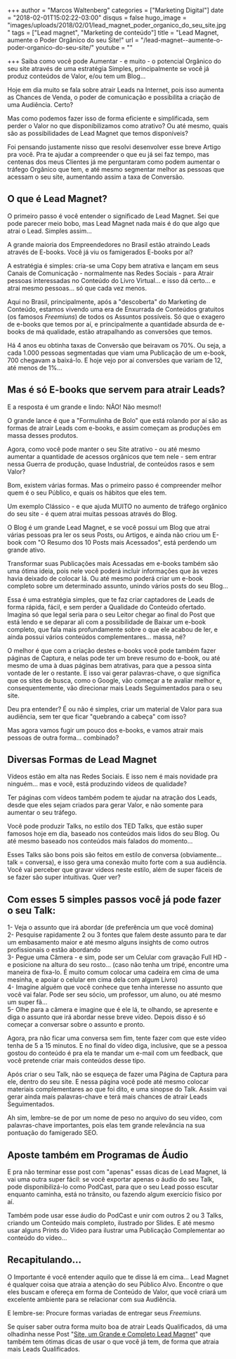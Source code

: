 +++
author = "Marcos Waltenberg"
categories = ["Marketing Digital"]
date = "2018-02-01T15:02:22-03:00"
disqus = false
hugo_image = "images/uploads/2018/02/01/lead_magnet_poder_organico_do_seu_site.jpg"
tags = ["Lead magnet", "Marketing de conteúdo"]
title = "Lead Magnet, aumente o Poder Orgânico do seu Site!"
url = "/lead-magnet--aumente-o-poder-organico-do-seu-site/"
youtube = ""

+++
Saiba como você pode Aumentar - e muito - o potencial Orgânico do seu site através de uma estratégia Simples, principalmente se você já produz conteúdos de Valor, e/ou tem um Blog...

Hoje em dia muito se fala sobre atrair Leads na Internet, pois isso aumenta as Chances de Venda, o poder de comunicação e possibilita a criação de uma Audiência. Certo?

Mas como podemos fazer isso de forma eficiente e simplificada, sem perder o Valor no que disponibilizamos como atrativo? Ou até mesmo, quais são as possibilidades de Lead Magnet que temos disponíveis?

Foi pensando justamente nisso que resolvi desenvolver esse breve Artigo pra você. Pra te ajudar a compreender o que eu já sei faz tempo, mas centenas dos meus Clientes já me perguntaram como podem aumentar o tráfego Orgânico que tem, e até mesmo segmentar melhor as pessoas que acessam o seu site, aumentando assim a taxa de Conversão.

## O que é Lead Magnet?

O primeiro passo é você entender o significado de Lead Magnet. Sei que pode parecer meio bobo, mas Lead Magnet nada mais é do que algo que atrai o Lead. Simples assim...

A grande maioria dos Empreendedores no Brasil estão atraindo Leads através de E-books. Você já viu os famigerados E-books por aí?

A estratégia é simples: cria-se uma Copy bem atrativa e lançam em seus Canais de Comunicação - normalmente nas Redes Sociais - para Atrair pessoas interessadas no Conteúdo do Livro Virtual... e isso dá certo... e atrai mesmo pessoas... só que cada vez menos.

Aqui no Brasil, principalmente, após a "descoberta" do Marketing de Conteúdo, estamos vivendo uma era de Enxurrada de Conteúdos gratuitos (os famosos _Freemiuns_) de todos os Assuntos possíveis. Só que o exagero de e-books que temos por aí, e principalmente a quantidade absurda de e-books de má qualidade, estão atrapalhando as conversões que temos.

Há 4 anos eu obtinha taxas de Conversão que beiravam os 70%. Ou seja, a cada 1.000 pessoas segmentadas que viam uma Publicação de um e-book, 700 chegavam a baixá-lo. E hoje vejo por aí conversões que variam de 12, até menos de 1%...

## Mas é só E-books que servem para atrair Leads?

E a resposta é um grande e lindo: NÃO! Não mesmo!!

O grande lance é que a "Formulinha de Bolo" que está rolando por aí são as formas de atrair Leads com e-books, e assim começam as produções em massa desses produtos.

Agora, como você pode manter o seu Site atrativo - ou até mesmo aumentar a quantidade de acessos orgânicos que tem nele - sem entrar nessa Guerra de produção, quase Industrial, de conteúdos rasos e sem Valor?

Bom, existem várias formas. Mas o primeiro passo é compreender melhor quem é o seu Público, e quais os hábitos que eles tem.

Um exemplo Clássico - e que ajuda MUITO no aumento de tráfego orgânico do seu site - é quem atrai muitas pessoas através do Blog.

O Blog é um grande Lead Magnet, e se você possui um Blog que atrai várias pessoas pra ler os seus Posts, ou Artigos, e ainda não criou um E-book com "O Resumo dos 10 Posts mais Acessados", está perdendo um grande ativo.

Transformar suas Publicações mais Acessadas em e-books também são uma ótima ideia, pois nele você poderá incluir informações que às vezes havia deixado de colocar lá. Ou até mesmo poderá criar um e-book completo sobre um determinado assunto, unindo vários posts do seu Blog...

Essa é uma estratégia simples, que te faz criar captadores de Leads de forma rápida, fácil, e sem perder a Qualidade do Conteúdo ofertado. Imagina só que legal seria para o seu Leitor chegar ao final do Post que está lendo e se deparar ali com a possibilidade de Baixar um e-book completo, que fala mais profundamente sobre o que ele acabou de ler, e ainda possui vários conteúdos complementares... massa, né?

O melhor é que com a criação destes e-books você pode também fazer páginas de Captura, e nelas pode ter um breve resumo do e-book, ou até mesmo de uma à duas páginas bem atrativas, para que a pessoa sinta vontade de ler o restante. E isso vai gerar palavras-chave, o que significa que os sites de busca, como o Google, vão começar a te avaliar melhor e, consequentemente, vão direcionar mais Leads Seguimentados para o seu site.

Deu pra entender? É ou não é simples, criar um material de Valor para sua audiência, sem ter que ficar "quebrando a cabeça" com isso?

Mas agora vamos fugir um pouco dos e-books, e vamos atrair mais pessoas de outra forma... combinado?

## Diversas Formas de Lead Magnet

Vídeos estão em alta nas Redes Sociais. E isso nem é mais novidade pra ninguém... mas e você, está produzindo vídeos de qualidade?

Ter páginas com vídeos também podem te ajudar na atração dos Leads, desde que eles sejam criados para gerar Valor, e não somente para aumentar o seu tráfego.

Você pode produzir Talks, no estilo dos TED Talks, que estão super famosos hoje em dia, baseado nos conteúdos mais lidos do seu Blog. Ou até mesmo baseado nos conteúdos mais falados do momento...

Esses Talks são bons pois são feitos em estilo de conversa (obviamente... talk = conversa), e isso gera uma conexão muito forte com a sua audiência. Você vai perceber que gravar vídeos neste estilo, além de super fáceis de se fazer são super intuitivas. Quer ver?

## Com esses 5 simples passos você já pode fazer o seu Talk:

1- Veja o assunto que irá abordar (de preferência um que você domina)  
2- Pesquise rapidamente 2 ou 3 fontes que falem deste assunto para te dar um embasamento maior e até mesmo alguns insights de como outros profissionais o estão abordando  
3- Pegue uma Câmera - e sim, pode ser um Celular com gravação Full HD - e posicione na altura do seu rosto... (caso não tenha um tripé, encontre uma maneira de fixa-lo. É muito comum colocar uma cadeira em cima de uma mesinha, e apoiar o celular em cima dela com algum Livro)  
4- Imagine alguém que você conhece que tenha interesse no assunto que você vai falar. Pode ser seu sócio, um professor, um aluno, ou até mesmo um super fã...  
5- Olhe para a câmera e imagine que é ele lá, te olhando, se apresente e diga o assunto que irá abordar nesse breve vídeo. Depois disso é só começar a conversar sobre o assunto e pronto.

Agora, pra não ficar uma conversa sem fim, tente fazer com que este vídeo tenha de 5 a 15 minutos. E no final do vídeo diga, inclusive, que se a pessoa gostou do conteúdo é pra ela te mandar um e-mail com um feedback, que você pretende criar mais conteúdos desse tipo.

Após criar o seu Talk, não se esqueça de fazer uma Página de Captura para ele, dentro do seu site. E nessa página você pode até mesmo colocar materiais complementares ao que foi dito, e uma sinopse do Talk. Assim vai gerar ainda mais palavras-chave e terá mais chances de atrair Leads Seguimentados.

Ah sim, lembre-se de por um nome de peso no arquivo do seu vídeo, com palavras-chave importantes, pois elas tem grande relevância na sua pontuação do famigerado SEO.

## Aposte também em Programas de Áudio

E pra não terminar esse post com "apenas" essas dicas de Lead Magnet, lá vai uma outra super fácil: se você exportar apenas o áudio do seu Talk, pode disponibilizá-lo como PodCast, para que o seu Lead posso escutar enquanto caminha, está no trânsito, ou fazendo algum exercício físico por aí.

Também pode usar esse áudio do PodCast e unir com outros 2 ou 3 Talks, criando um Conteúdo mais completo, ilustrado por Slides. E até mesmo usar alguns Prints do Vídeo para ilustrar uma Publicação Complementar ao conteúdo do vídeo…

## Recapitulando…

O Importante é você entender aquilo que te disse lá em cima... Lead Magnet é qualquer coisa que atraia a atenção do seu Público Alvo. Encontre o que eles buscam e ofereça em forma de Conteúdo de Valor, que você criará um excelente ambiente para se relacionar com sua Audiência.

E lembre-se: Procure formas variadas de entregar seus _Freemiuns._

Se quiser saber outra forma muito boa de atrair Leads Qualificados, dá uma olhadinha nesse Post "[Site, um Grande e Completo Lead Magnet](https://www.igluonline.com/site--um-grande-e-completo-lead-magnet/)" que também tem ótimas dicas de usar o que você já tem, de forma que atraia mais Leads Qualificados.